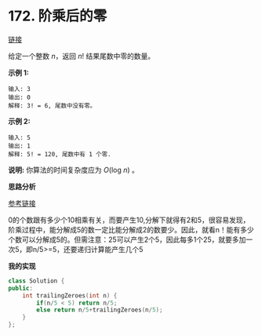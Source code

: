 # 172. 阶乘后的零

[链接](https://leetcode-cn.com/problems/factorial-trailing-zeroes/description/)

给定一个整数 *n*，返回 *n*! 结果尾数中零的数量。

**示例 1:**

```
输入: 3
输出: 0
解释: 3! = 6, 尾数中没有零。
```

**示例 2:**

```
输入: 5
输出: 1
解释: 5! = 120, 尾数中有 1 个零.
```

**说明:** 你算法的时间复杂度应为 *O*(log *n*) 。

**思路分析**

[参考链接](https://blog.csdn.net/booirror/article/details/42660239)

0的个数跟有多少个10相乘有关，而要产生10,分解下就得有2和5，很容易发现，阶乘过程中，能分解成5的数一定比能分解成2的数要少。因此，就看n！能有多少个数可以分解成5的。但需注意：25可以产生2个5，因此每多1个25，就要多加一次5，即n/5>=5，还要递归计算能产生几个5

**我的实现**

```c++
class Solution {
public:
    int trailingZeroes(int n) {
        if(n/5 < 5) return n/5;
        else return n/5+trailingZeroes(n/5);
    }
};
```

